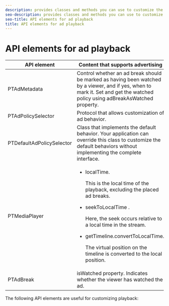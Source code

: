 ```yaml
---
description: provides classes and methods you can use to customize the playback behavior of content that contains advertising.
seo-description: provides classes and methods you can use to customize the playback behavior of content that contains advertising.
seo-title: API elements for ad playback
title: API elements for ad playback
---
```


# API elements for ad playback

<table id="table_B07E373B9D2B425AB36466B1D42411AD"> 
 <tgroup cols="2"> 
  <colspec colnum="1" colname="col1" colwidth="1*" /> 
  <colspec colnum="2" colname="col2" colwidth="2*" /> 
  <thead> 
   <tr> 
    <th colname="col1" class="entry">API element </th> 
    <th colname="col2" class="entry"> Content that supports advertising </th> 
   </tr> 
  </thead> 
  <tbody> 
   <tr> 
    <td colname="col1"><span class="codeph">PTAdMetadata</span> </td> 
    <td colname="col2">Control whether an ad break should be marked as having been watched by a viewer, and if yes, when to mark it. Set and get the watched policy using <span class="codeph">adBreakAsWatched</span> property. </td> 
   </tr> 
   <tr> 
    <td colname="col1"><span class="codeph">PTAdPolicySelector</span></td> 
    <td colname="col2"> Protocol that allows customization of 
     <ph conkeyref="phrases/primetime-sdk-name" /> ad behavior. </td> 
   </tr> 
   <tr> 
    <td colname="col1"><span class="codeph">PTDefaultAdPolicySelector</span> </td> 
    <td colname="col2">Class that implements the default 
     <ph conkeyref="phrases/primetime-sdk-name" /> behavior. Your application can override this class to customize the default behaviors without implementing the complete interface. </td> 
   </tr> 
   <tr> 
    <td colname="col1"><span class="codeph">PTMediaPlayer</span> </td> 
    <td colname="col2"> 
     <ul id="ul_37700A741403448A8760FDDA68B099AA"> 
      <li id="li_B465170D449E49489C5924572BEEB4A5"><span class="codeph">localTime</span>. <p>This is the local time of the playback, excluding the placed ad breaks. </p> </li> 
      <li id="li_D9D68CF428904BB2B84E1BCE828A90DC"><span class="codeph">seekToLocalTime</span> . <p>Here, the seek occurs relative to a local time in the stream. </p> </li> 
      <li id="li_9DBCA75537DC4824AA66B53A3FA28812"><span class="codeph">getTimeline.convertToLocalTime</span>. <p>The virtual position on the timeline is converted to the local position. </p> </li> 
     </ul> </td> 
   </tr> 
   <tr> 
    <td colname="col1"><span class="codeph">PTAdBreak</span> </td> 
    <td colname="col2"><span class="codeph">isWatched</span> property. Indicates whether the viewer has watched the ad. </td> 
   </tr> 
  </tbody> 
 </tgroup> 
</table>

The following API elements are useful for customizing playback: <!-- Q: Are there iOS equivs for the AdBreakPolicy and AdPolicy that are in other platforms? -->

